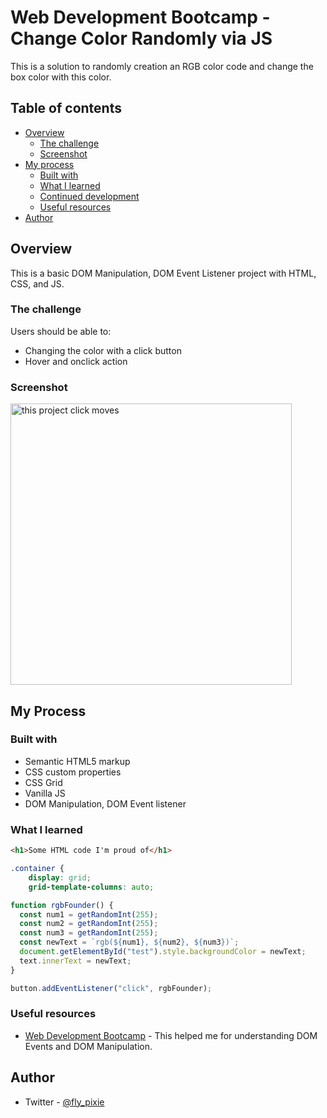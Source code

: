 # Web Development Bootcamp - Change Color Randomly via JS

This is a solution to randomly creation an RGB color code and change the box color with this color.

## Table of contents

- [Overview](#overview)
  - [The challenge](#the-challenge)
  - [Screenshot](#screenshot)
- [My process](#my-process)
  - [Built with](#built-with)
  - [What I learned](#what-i-learned)
  - [Continued development](#continued-development)
  - [Useful resources](#useful-resources)
- [Author](#author)

## Overview

This is a basic DOM Manipulation, DOM Event Listener project with HTML, CSS, and JS.

### The challenge

Users should be able to:

- Changing the color with a click button
- Hover and onclick action

### Screenshot

<img src="./assets/projectcolor.gif" alt="this project click moves"  width="450" />

## My Process

### Built with

- Semantic HTML5 markup
- CSS custom properties
- CSS Grid
- Vanilla JS
- DOM Manipulation, DOM Event listener

### What I learned

```html
<h1>Some HTML code I'm proud of</h1>
```

```css
.container {
    display: grid;
    grid-template-columns: auto;
```

```js
function rgbFounder() {
  const num1 = getRandomInt(255);
  const num2 = getRandomInt(255);
  const num3 = getRandomInt(255);
  const newText = `rgb(${num1}, ${num2}, ${num3})`;
  document.getElementById("test").style.backgroundColor = newText;
  text.innerText = newText;
}

button.addEventListener("click", rgbFounder);
```

### Useful resources

- [Web Development Bootcamp](https://www.udemy.com/course/the-web-developer-bootcamp/learn/lecture/22051276?start=420#overview) - This helped me for understanding DOM Events and DOM Manipulation.

## Author

- Twitter - [@fly_pixie](https://twitter.com/fly_pixie)
